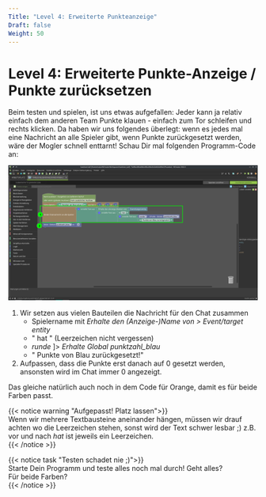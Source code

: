 ```yaml
---
Title: "Level 4: Erweiterte Punkteanzeige"
Draft: false
Weight: 50
---
```


# Level 4: Erweiterte Punkte-Anzeige / Punkte zurücksetzen

Beim testen und spielen, ist uns etwas aufgefallen: Jeder kann ja relativ einfach dem anderen Team Punkte klauen - einfach zum Tor schleifen und rechts klicken. Da haben wir uns folgendes überlegt: wenn es jedes mal eine Nachricht an alle Spieler gibt, wenn Punkte zurückgesetzt werden, wäre der Mogler schnell enttarnt!  Schau Dir mal folgenden Programm-Code an:

![Erweiterung des Codes zum Zurücksetzen](code-erweitern.png)

1. Wir setzen aus vielen Bauteilen die Nachricht für den Chat zusammen  
    - Spielername mit *Erhalte den (Anzeige-)Name von > Event/target entity*
    - " hat " (Leerzeichen nicht vergessen)
    - *runde* ]> *Erhalte Global punktzahl_blau*
    - " Punkte von Blau zurückgesetzt!"
2. Aufpassen, dass die Punkte erst danach auf 0 gesetzt werden, ansonsten wird im Chat immer 0 angezeigt.

Das gleiche natürlich auch noch in dem Code für Orange, damit es für beide Farben passt.

{{< notice warning "Aufgepasst! Platz lassen">}}  
Wenn wir mehrere Textbausteine aneinander hängen, müssen wir drauf achten wo die Leerzeichen stehen, sonst wird der Text schwer lesbar ;)
z.B. vor und nach *hat* ist jeweils ein Leerzeichen.  
{{< /notice >}}

{{< notice task "Testen schadet nie ;)">}}  
Starte Dein Programm und teste alles noch mal durch! Geht alles?  
Für beide Farben?  
{{< /notice >}}
